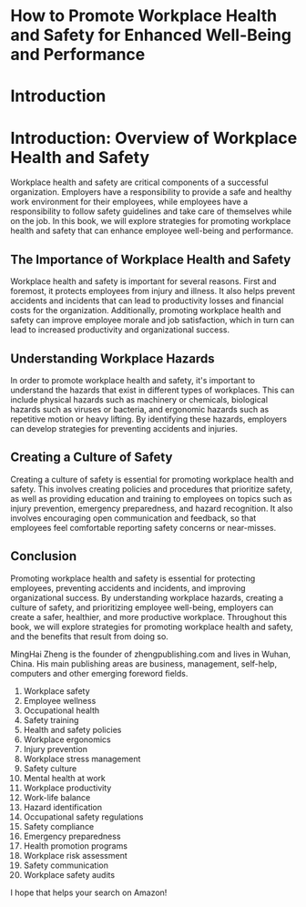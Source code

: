 # How to Promote Workplace Health and Safety for Enhanced Well-Being and Performance

# Introduction

Introduction: Overview of Workplace Health and Safety
=====================================================

Workplace health and safety are critical components of a successful organization. Employers have a responsibility to provide a safe and healthy work environment for their employees, while employees have a responsibility to follow safety guidelines and take care of themselves while on the job. In this book, we will explore strategies for promoting workplace health and safety that can enhance employee well-being and performance.

The Importance of Workplace Health and Safety
---------------------------------------------

Workplace health and safety is important for several reasons. First and foremost, it protects employees from injury and illness. It also helps prevent accidents and incidents that can lead to productivity losses and financial costs for the organization. Additionally, promoting workplace health and safety can improve employee morale and job satisfaction, which in turn can lead to increased productivity and organizational success.

Understanding Workplace Hazards
-------------------------------

In order to promote workplace health and safety, it's important to understand the hazards that exist in different types of workplaces. This can include physical hazards such as machinery or chemicals, biological hazards such as viruses or bacteria, and ergonomic hazards such as repetitive motion or heavy lifting. By identifying these hazards, employers can develop strategies for preventing accidents and injuries.

Creating a Culture of Safety
----------------------------

Creating a culture of safety is essential for promoting workplace health and safety. This involves creating policies and procedures that prioritize safety, as well as providing education and training to employees on topics such as injury prevention, emergency preparedness, and hazard recognition. It also involves encouraging open communication and feedback, so that employees feel comfortable reporting safety concerns or near-misses.

Conclusion
----------

Promoting workplace health and safety is essential for protecting employees, preventing accidents and incidents, and improving organizational success. By understanding workplace hazards, creating a culture of safety, and prioritizing employee well-being, employers can create a safer, healthier, and more productive workplace. Throughout this book, we will explore strategies for promoting workplace health and safety, and the benefits that result from doing so.


MingHai Zheng is the founder of zhengpublishing.com and lives in Wuhan, China. His main publishing areas are business, management, self-help, computers and other emerging foreword fields.





1. Workplace safety
2. Employee wellness
3. Occupational health
4. Safety training
5. Health and safety policies
6. Workplace ergonomics
7. Injury prevention
8. Workplace stress management
9. Safety culture
10. Mental health at work
11. Workplace productivity
12. Work-life balance
13. Hazard identification
14. Occupational safety regulations
15. Safety compliance
16. Emergency preparedness
17. Health promotion programs
18. Workplace risk assessment
19. Safety communication
20. Workplace safety audits

I hope that helps your search on Amazon!

